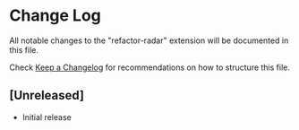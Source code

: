 # Change Log

All notable changes to the "refactor-radar" extension will be documented in this file.

Check [Keep a Changelog](http://keepachangelog.com/) for recommendations on how to structure this file.

## [Unreleased]

- Initial release